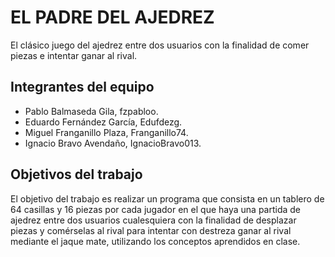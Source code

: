 # EL PADRE DEL AJEDREZ
El clásico juego del ajedrez entre dos usuarios con la finalidad de comer piezas e intentar ganar al rival.

## Integrantes del equipo

- Pablo Balmaseda Gila, fzpabloo.
- Eduardo Fernández García, Edufdezg.
- Miguel Franganillo Plaza, Franganillo74.
- Ignacio Bravo Avendaño, IgnacioBravo013.

## Objetivos del trabajo

El objetivo del trabajo es realizar un programa que consista en un tablero de 64 casillas y 16 piezas por cada jugador en el que haya una partida de ajedrez entre dos usuarios cualesquiera con la finalidad de desplazar piezas y comérselas al rival para intentar con destreza ganar al rival mediante el jaque mate, utilizando los conceptos aprendidos en clase.
